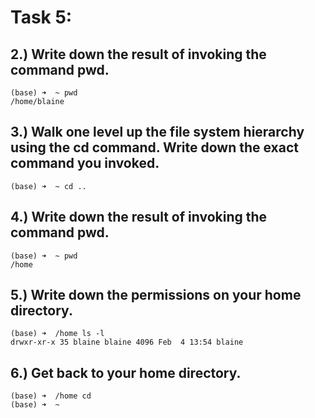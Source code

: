 # Task 5:
## 2.) Write down the result of invoking the command pwd.
```
(base) ➜  ~ pwd
/home/blaine
```

## 3.) Walk one level up the file system hierarchy using the cd command. Write down the exact command you invoked. 
```
(base) ➜  ~ cd ..
```

## 4.) Write down the result of invoking the command pwd.
```
(base) ➜  ~ pwd
/home
```

## 5.) Write down the permissions on your home directory.
```
(base) ➜  /home ls -l
drwxr-xr-x 35 blaine blaine 4096 Feb  4 13:54 blaine
```

## 6.) Get back to your home directory. 
```
(base) ➜  /home cd
(base) ➜  ~
```
